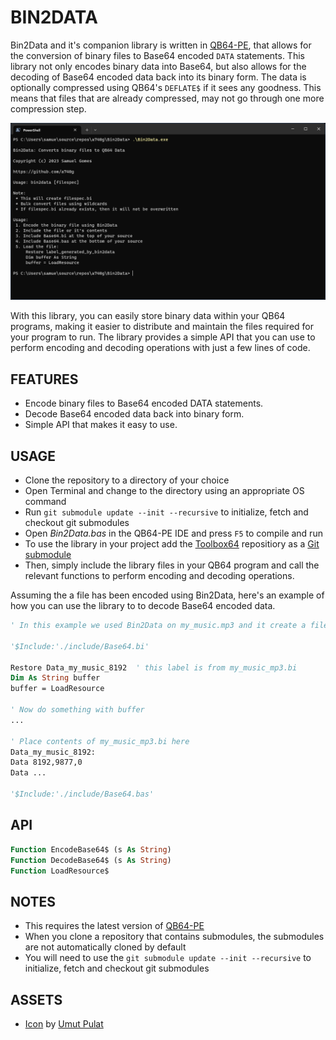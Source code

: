 # BIN2DATA

Bin2Data and it's companion library is written in [QB64-PE](https://github.com/QB64-Phoenix-Edition/QB64pe), that allows for the conversion of binary files to Base64 encoded `DATA` statements. This library not only encodes binary data into Base64, but also allows for the decoding of Base64 encoded data back into its binary form. The data is optionally compressed using QB64's `DEFLATE$` if it sees any goodness. This means that files that are already compressed, may not go through one more compression step.

![Screenshot](screenshot.png)

With this library, you can easily store binary data within your QB64 programs, making it easier to distribute and maintain the files required for your program to run. The library provides a simple API that you can use to perform encoding and decoding operations with just a few lines of code.

## FEATURES

* Encode binary files to Base64 encoded DATA statements.
* Decode Base64 encoded data back into binary form.
* Simple API that makes it easy to use.

## USAGE

* Clone the repository to a directory of your choice
* Open Terminal and change to the directory using an appropriate OS command
* Run `git submodule update --init --recursive` to initialize, fetch and checkout git submodules
* Open *Bin2Data.bas* in the QB64-PE IDE and press `F5` to compile and run
* To use the library in your project add the [Toolbox64](https://github.com/a740g/Toolbox64) repositiory as a [Git submodule](https://git-scm.com/book/en/v2/Git-Tools-Submodules)
* Then, simply include the library files in your QB64 program and call the relevant functions to perform encoding and decoding operations.

Assuming the a file has been encoded using Bin2Data, here's an example of how you can use the library to to decode Base64 encoded data.

```vb
' In this example we used Bin2Data on my_music.mp3 and it create a file called my_music.mp3.bi

'$Include:'./include/Base64.bi'

Restore Data_my_music_8192  ' this label is from my_music_mp3.bi
Dim As String buffer
buffer = LoadResource

' Now do something with buffer
...

' Place contents of my_music_mp3.bi here
Data_my_music_8192:
Data 8192,9877,0
Data ...

'$Include:'./include/Base64.bas'
```

## API

```vb
Function EncodeBase64$ (s As String)
Function DecodeBase64$ (s As String)
Function LoadResource$
```

## NOTES

* This requires the latest version of [QB64-PE](https://github.com/QB64-Phoenix-Edition/QB64pe)
* When you clone a repository that contains submodules, the submodules are not automatically cloned by default
* You will need to use the `git submodule update --init --recursive` to initialize, fetch and checkout git submodules

## ASSETS

* [Icon](https://www.iconarchive.com/artist/umut-pulat.html) by [Umut Pulat](http://12m3.deviantart.com/)
